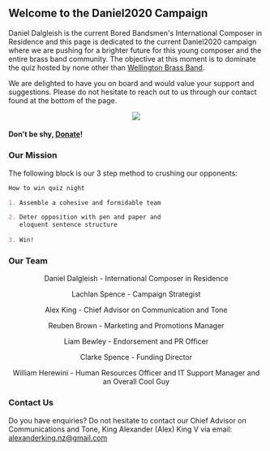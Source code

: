 ## Welcome to the Daniel2020 Campaign

Daniel Dalgleish is the current Bored Bandsmen's International Composer in Residence and this page is dedicated to the current Daniel2020 campaign where we are pushing for a brighter future for this young composer and the entire brass band community. The objective at this moment is to dominate the quiz hosted by none other than [Wellington Brass Band](http://www.wellingtonbrass.net.nz/).

We are delighted to have you on board and would value your support and suggestions. Please do not hesitate to reach out to us through our contact found at the bottom of the page.
<p align="center">
  <img src= "https://media-exp1.licdn.com/dms/image/C5103AQFxZKsZ_yr_Hg/profile-displayphoto-shrink_200_200/0?e=1592438400&v=beta&t=ZPR1m_70gR0mkYUaqXeEh5QFc91nNPZqNnhbuB4BWGA"/>
</p>

#### Don't be shy, [Donate](https://youtu.be/G51hsPZMsFA?t=226)!

### Our Mission

The following block is our 3 step method to crushing our opponents:

```markdown
How to win quiz night

1. Assemble a cohesive and formidable team

2. Deter opposition with pen and paper and 
   eloquent sentence structure
   
3. Win!
```

### Our Team

<p align="center">
  Daniel Dalgleish  - International Composer in Residence
</p>
<p align="center">
  Lachlan Spence    - Campaign Strategist
</p>
<p align="center">
  Alex King         - Chief Advisor on Communication and Tone
</p>
<p align="center">
  Reuben Brown      - Marketing and Promotions Manager
</p>
<p align="center">
  Liam Bewley       - Endorsement and PR Officer
</p>
<p align="center">
  Clarke Spence     - Funding Director
</p>
<p align="center">
  William Herewini  - Human Resources Officer and IT Support Manager and an Overall Cool Guy
</p>

### Contact Us

Do you have enquiries?
Do not hesitate to contact our Chief Advisor on Communications and Tone, King Alexander (Alex) King V via email:
alexanderking.nz@gmail.com

